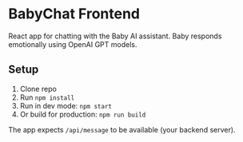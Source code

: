 # BabyChat Frontend

React app for chatting with the Baby AI assistant. Baby responds emotionally using OpenAI GPT models.

## Setup

1. Clone repo
2. Run `npm install`
3. Run in dev mode: `npm start`
4. Or build for production: `npm run build`

The app expects `/api/message` to be available (your backend server).

